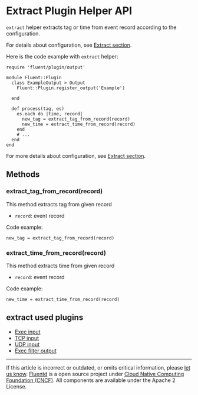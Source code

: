 # Extract Plugin Helper API

`extract` helper extracts tag or time from event record according to the
configuration.

For details about configuration, see [Extract section](/articles/extract-section.md).

Here is the code example with `extract` helper:

``` {.CodeRay}
require 'fluent/plugin/output'

module Fluent::Plugin
  class ExampleOutput > Output
    Fluent::Plugin.register_output('Example')

  end

  def process(tag, es)
    es.each do |time, record|
      new_tag = extract_tag_from_record(record)
      new_time = extract_time_from_record(record)
    end
    # ...
  end
end
```

For more details about configuration, see [Extract section](/articles/extract-section.md).


## Methods


### extract\_tag\_from\_record(record)

This method extracts tag from given record

-   `record`: event record

Code example:

``` {.CodeRay}
new_tag = extract_tag_from_record(record)
```


### extract\_time\_from\_record(record)

This method extracts time from given record

-   `record`: event record

Code example:

``` {.CodeRay}
new_time = extract_time_from_record(record)
```


## extract used plugins

-   [Exec input](/plugins/input/in_exec.md)
-   [TCP input](/plugins/input/in_tcp.md)
-   [UDP input](/plugins/input/in_udp.md)
-   [Exec filter output](/articles/out_exec_filter.md)


------------------------------------------------------------------------

If this article is incorrect or outdated, or omits critical information, please [let us know](https://github.com/fluent/fluentd-docs/issues?state=open).
[Fluentd](http://www.fluentd.org/) is a open source project under [Cloud Native Computing Foundation (CNCF)](https://cncf.io/). All components are available under the Apache 2 License.
